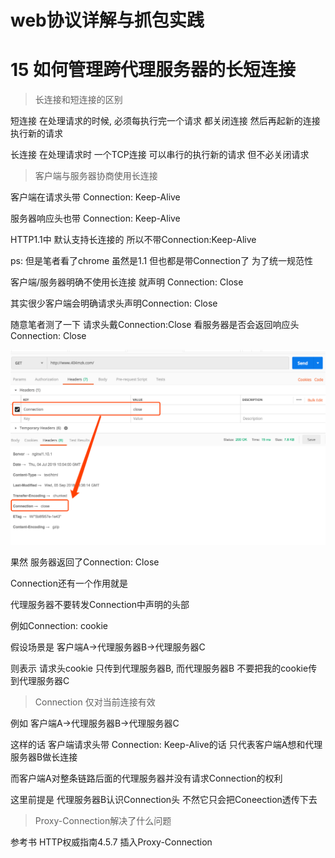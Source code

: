 # web协议详解与抓包实践

# 15 如何管理跨代理服务器的长短连接

> 长连接和短连接的区别

短连接 在处理请求的时候, 必须每执行完一个请求 都关闭连接 然后再起新的连接 执行新的请求

长连接 在处理请求时 一个TCP连接 可以串行的执行新的请求 但不必关闭请求

> 客户端与服务器协商使用长连接

客户端在请求头带 Connection: Keep-Alive

服务器响应头也带 Connection: Keep-Alive

HTTP1.1中 默认支持长连接的 所以不带Connection:Keep-Alive

ps: 但是笔者看了chrome 虽然是1.1 但也都是带Connection了 为了统一规范性

客户端/服务器明确不使用长连接 就声明 Connection: Close

其实很少客户端会明确请求头声明Connection: Close

随意笔者测了一下 请求头戴Connection:Close 看服务器是否会返回响应头 Connection: Close

![客户端拒绝长连接](./assets/WX20190704-230424.png)

果然 服务器返回了Connection: Close

Connection还有一个作用就是

代理服务器不要转发Connection中声明的头部

例如Connection: cookie

假设场景是 客户端A->代理服务器B->代理服务器C

则表示 请求头cookie 只传到代理服务器B, 而代理服务器B 不要把我的cookie传到代理服务器C

> Connection 仅对当前连接有效

例如 客户端A->代理服务器B->代理服务器C

这样的话 客户端请求头带 Connection: Keep-Alive的话 只代表客户端A想和代理服务器B做长连接

而客户端A对整条链路后面的代理服务器并没有请求Connection的权利

这里前提是 代理服务器B认识Connection头 不然它只会把Coneection透传下去

> Proxy-Connection解决了什么问题

参考书 HTTP权威指南4.5.7 插入Proxy-Connection


